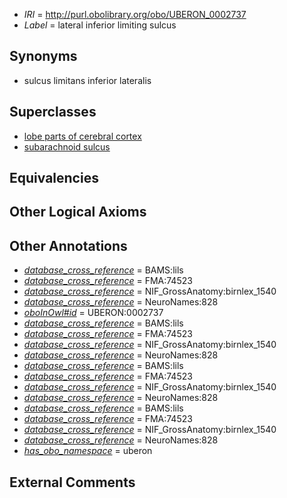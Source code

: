  * *IRI* = http://purl.obolibrary.org/obo/UBERON_0002737
 * *Label* = lateral inferior limiting sulcus

## Synonyms

 * sulcus limitans inferior lateralis

## Superclasses

 * [lobe parts of cerebral cortex](../../UBERON/22/UBERON_0003022.md)
 * [subarachnoid sulcus](../../UBERON/34/UBERON_0008334.md)

## Equivalencies


## Other Logical Axioms


## Other Annotations

 * *[database_cross_reference](../../ef/oboInOwl#hasDbXref.md)* = BAMS:lils
 * *[database_cross_reference](../../ef/oboInOwl#hasDbXref.md)* = FMA:74523
 * *[database_cross_reference](../../ef/oboInOwl#hasDbXref.md)* = NIF_GrossAnatomy:birnlex_1540
 * *[database_cross_reference](../../ef/oboInOwl#hasDbXref.md)* = NeuroNames:828
 * *[oboInOwl#id](../../id/oboInOwl#id.md)* = UBERON:0002737
 * *[database_cross_reference](../../ef/oboInOwl#hasDbXref.md)* = BAMS:lils
 * *[database_cross_reference](../../ef/oboInOwl#hasDbXref.md)* = FMA:74523
 * *[database_cross_reference](../../ef/oboInOwl#hasDbXref.md)* = NIF_GrossAnatomy:birnlex_1540
 * *[database_cross_reference](../../ef/oboInOwl#hasDbXref.md)* = NeuroNames:828
 * *[database_cross_reference](../../ef/oboInOwl#hasDbXref.md)* = BAMS:lils
 * *[database_cross_reference](../../ef/oboInOwl#hasDbXref.md)* = FMA:74523
 * *[database_cross_reference](../../ef/oboInOwl#hasDbXref.md)* = NIF_GrossAnatomy:birnlex_1540
 * *[database_cross_reference](../../ef/oboInOwl#hasDbXref.md)* = NeuroNames:828
 * *[database_cross_reference](../../ef/oboInOwl#hasDbXref.md)* = BAMS:lils
 * *[database_cross_reference](../../ef/oboInOwl#hasDbXref.md)* = FMA:74523
 * *[database_cross_reference](../../ef/oboInOwl#hasDbXref.md)* = NIF_GrossAnatomy:birnlex_1540
 * *[database_cross_reference](../../ef/oboInOwl#hasDbXref.md)* = NeuroNames:828
 * *[has_obo_namespace](../../ce/oboInOwl#hasOBONamespace.md)* = uberon

## External Comments

